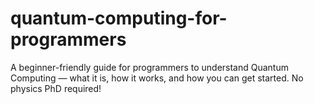# quantum-computing-for-programmers
A beginner-friendly guide for programmers to understand Quantum Computing — what it is, how it works, and how you can get started. No physics PhD required!

